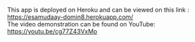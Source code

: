 This app is deployed on Heroku and can be viewed on this link :
https://esamudaay-domin8.herokuapp.com/ <br>
The video demonstration can be found on YouTube: https://youtu.be/cg77Z43VxMo <br>
